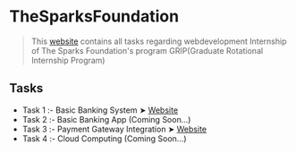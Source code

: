 # TheSparksFoundation
> This [website](https://rutikkpatel.github.io/TheSparksFoundation/) contains all tasks regarding webdevelopment Internship of The Sparks Foundation's program GRIP(Graduate Rotational Internship Program)

## Tasks
- Task 1 :- Basic Banking System ➤ [Website](https://ckmoney.000webhostapp.com/index.html)
- Task 2 :- Basic Banking App (Coming Soon...)
- Task 3 :- Payment Gateway Integration ➤ [Website](https://rutikkpatel.github.io/TheSparksFoundation/Task%203%20Payment%20Gateway%20Integration/)
- Task 4 :- Cloud Computing (Coming Soon...)
